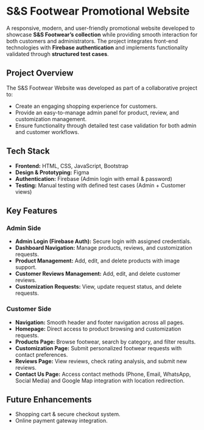 <h1>S&amp;S Footwear Promotional Website</h1>

<p>
  A responsive, modern, and user-friendly promotional website developed to showcase 
  <strong>S&amp;S Footwear’s collection</strong> while providing smooth interaction for both customers and administrators. 
  The project integrates front-end technologies with <strong>Firebase authentication</strong> and implements functionality validated through 
  <strong>structured test cases</strong>.
</p>

<h2>Project Overview</h2>
<p>The S&amp;S Footwear Website was developed as part of a collaborative project to:</p>
<ul>
  <li>Create an engaging shopping experience for customers.</li>
  <li>Provide an easy-to-manage admin panel for product, review, and customization management.</li>
  <li>Ensure functionality through detailed test case validation for both admin and customer workflows.</li>
</ul>

<h2>Tech Stack</h2>
<ul>
  <li><strong>Frontend:</strong> HTML, CSS, JavaScript, Bootstrap</li>
  <li><strong>Design &amp; Prototyping:</strong> Figma</li>
  <li><strong>Authentication:</strong> Firebase (Admin login with email &amp; password)</li>
  <li><strong>Testing:</strong> Manual testing with defined test cases (Admin + Customer views)</li>
</ul>

<h2>Key Features</h2>

<h3>Admin Side</h3>
<ul>
  <li><strong>Admin Login (Firebase Auth):</strong> Secure login with assigned credentials.</li>
  <li><strong>Dashboard Navigation:</strong> Manage products, reviews, and customization requests.</li>
  <li><strong>Product Management:</strong> Add, edit, and delete products with image support.</li>
  <li><strong>Customer Reviews Management:</strong> Add, edit, and delete customer reviews.</li>
  <li><strong>Customization Requests:</strong> View, update request status, and delete requests.</li>
</ul>

<h3>Customer Side</h3>
<ul>
  <li><strong>Navigation:</strong> Smooth header and footer navigation across all pages.</li>
  <li><strong>Homepage:</strong> Direct access to product browsing and customization requests.</li>
  <li><strong>Products Page:</strong> Browse footwear, search by category, and filter results.</li>
  <li><strong>Customization Page:</strong> Submit personalized footwear requests with contact preferences.</li>
  <li><strong>Reviews Page:</strong> View reviews, check rating analysis, and submit new reviews.</li>
  <li><strong>Contact Us Page:</strong> Access contact methods (Phone, Email, WhatsApp, Social Media) and Google Map integration with location redirection.</li>
</ul>

<h2>Future Enhancements</h2>
<ul>
  <li>Shopping cart &amp; secure checkout system.</li>
  <li>Online payment gateway integration.</li>
</ul>
